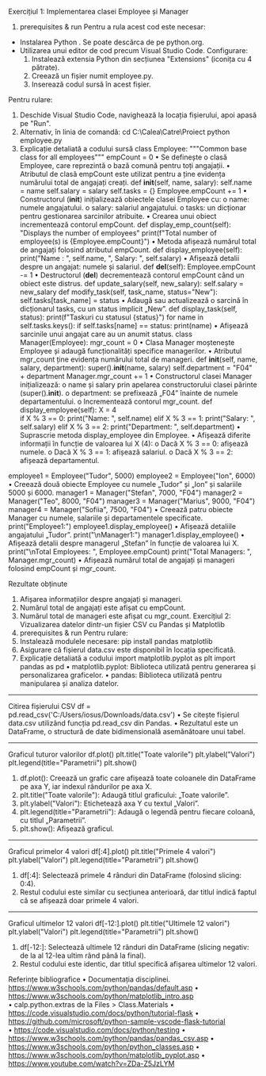 Exercițiul 1: Implementarea clasei Employee și Manager
1. prerequisites & run
Pentru a rula acest cod este necesar:
- Instalarea Python . Se poate descărca de pe python.org.
- Utilizarea unui editor de cod precum Visual Studio Code. Configurare:
  1. Instalează extensia Python din secțiunea "Extensions" (iconița cu 4 pătrate).
  2. Creează un fișier numit employee.py.
  3. Inserează codul sursă în acest fișier.

Pentru rulare:
1. Deschide Visual Studio Code, navighează la locația fișierului, apoi apasă pe "Run".
2. Alternativ, în linia de comandă:
   cd C:\Calea\Catre\Proiect
   python employee.py
2. Explicație detaliată a codului sursă
class Employee:
    """Common base class for all employees"""
    empCount = 0
•	Se definește o clasă Employee, care reprezintă o bază comună pentru toți angajații.
•	Atributul de clasă empCount este utilizat pentru a ține evidența numărului total de angajați creați.
def __init__(self, name, salary):
    self.name = name
    self.salary = salary
    self.tasks = {}
    Employee.empCount += 1
•	Constructorul (__init__) inițializează obiectele clasei Employee cu:
o	name: numele angajatului.
o	salary: salariul angajatului.
o	tasks: un dicționar pentru gestionarea sarcinilor atribuite.
•	Crearea unui obiect incrementează contorul empCount.
def display_emp_count(self):
    "Displays the number of employees"
    print(f"Total number of employee(s) is {Employee.empCount}")
•	Metoda afișează numărul total de angajați folosind atributul empCount.
def display_employee(self):
    print("Name : ", self.name, ", Salary: ", self.salary)
•	Afișează detalii despre un angajat: numele și salariul.
def __del__(self):
    Employee.empCount -= 1
•	Destructorul (__del__) decrementează contorul empCount când un obiect este distrus.
def update_salary(self, new_salary):
    self.salary = new_salary
def modify_task(self, task_name, status="New"):
    self.tasks[task_name] = status
•	Adaugă sau actualizează o sarcină în dicționarul tasks, cu un status implicit „New”.
def display_task(self, status):
    print(f"Taskuri cu statusul {status}")
    for name in self.tasks.keys():
        if self.tasks[name] == status:
            print(name)
•	Afișează sarcinile unui angajat care au un anumit status.
class Manager(Employee):
    mgr_count = 0
•	Clasa Manager moștenește Employee și adaugă funcționalități specifice managerilor.
•	Atributul mgr_count ține evidența numărului total de manageri.
def __init__(self, name, salary, department):
    super().__init__(name, salary)
    self.department = "F04" + department
    Manager.mgr_count += 1
•	Constructorul clasei Manager inițializează:
o	name și salary prin apelarea constructorului clasei părinte (super().__init__).
o	department: se prefixează „F04” înainte de numele departamentului.
o	Incrementează contorul mgr_count.
def display_employee(self):
    X = 4  
    if X % 3 == 0:
        print("Name: ", self.name)
    elif X % 3 == 1:
        print("Salary: ", self.salary)
    elif X % 3 == 2:
        print("Department: ", self.department)
•	Suprascrie metoda display_employee din Employee.
•	Afișează diferite informații în funcție de valoarea lui X (4):
o	Dacă X % 3 == 0: afișează numele.
o	Dacă X % 3 == 1: afișează salariul.
o	Dacă X % 3 == 2: afișează departamentul.

employee1 = Employee("Tudor", 5000)
employee2 = Employee("Ion", 6000)
•	Creează două obiecte Employee cu numele „Tudor” și „Ion” și salariile 5000 și 6000.
manager1 = Manager("Stefan", 7000, "F04")
manager2 = Manager("Teo", 8000, "F04")
manager3 = Manager("Marius", 9000, "F04")
manager4 = Manager("Sofiia", 7500, "F04")
•	Creează patru obiecte Manager cu numele, salariile și departamentele specificate.
print("Employee1:")
employee1.display_employee()
•	Afișează detaliile angajatului „Tudor”.
print("\nManager1:")
manager1.display_employee()
•	Afișează detalii despre managerul „Stefan” în funcție de valoarea lui X.
print("\nTotal Employees: ", Employee.empCount)
print("Total Managers: ", Manager.mgr_count)
•	Afișează numărul total de angajați și manageri folosind empCount și mgr_count.

Rezultate obținute
1. Afișarea informațiilor despre angajați și manageri.
2. Numărul total de angajați este afișat cu empCount.
3. Numărul total de manageri este afișat cu mgr_count.
Exercițiul 2: Vizualizarea datelor dintr-un fișier CSV cu Pandas și Matplotlib
1. prerequisites & run
Pentru rulare:
1. Instalează modulele necesare:
   pip install pandas matplotlib
2. Asigurare că fișierul data.csv este disponibil în locația specificată.
2. Explicație detaliată a codului
import matplotlib.pyplot as plt
import pandas as pd
•	matplotlib.pyplot: Biblioteca utilizată pentru generarea și personalizarea graficelor.
•	pandas: Biblioteca utilizată pentru manipularea și analiza datelor.
________________________________________
Citirea fișierului CSV
df = pd.read_csv('C:/Users/iosus/Downloads/data.csv')
•	Se citește fișierul data.csv utilizând funcția pd.read_csv din Pandas.
•	Rezultatul este un DataFrame, o structură de date bidimensională asemănătoare unui tabel.
________________________________________
Graficul tuturor valorilor
df.plot()
plt.title("Toate valorile")
plt.ylabel("Valori")
plt.legend(title="Parametrii")
plt.show()
1.	df.plot(): Creează un grafic care afișează toate coloanele din DataFrame pe axa Y, iar indexul rândurilor pe axa X.
2.	plt.title("Toate valorile"): Adaugă titlul graficului: „Toate valorile”.
3.	plt.ylabel("Valori"): Etichetează axa Y cu textul „Valori”.
4.	plt.legend(title="Parametrii"): Adaugă o legendă pentru fiecare coloană, cu titlul „Parametrii”.
5.	plt.show(): Afișează graficul.
________________________________________
Graficul primelor 4 valori
df[:4].plot()
plt.title("Primele 4 valori")
plt.ylabel("Valori")
plt.legend(title="Parametrii")
plt.show()
1.	df[:4]: Selectează primele 4 rânduri din DataFrame (folosind slicing: 0:4).
2.	Restul codului este similar cu secțiunea anterioară, dar titlul indică faptul că se afișează doar primele 4 valori.
________________________________________
Graficul ultimelor 12 valori
df[-12:].plot()
plt.title("Ultimele 12 valori")
plt.ylabel("Valori")
plt.legend(title="Parametrii")
plt.show()
1.	df[-12:]: Selectează ultimele 12 rânduri din DataFrame (slicing negativ: de la al 12-lea ultim rând până la final).
2.	Restul codului este identic, dar titlul specifică afișarea ultimelor 12 valori.

Referințe bibliografice
•	Documentația disciplinei.
   https://www.w3schools.com/python/pandas/default.asp 
•	https://www.w3schools.com/python/matplotlib_intro.asp  
•	calp.python.extras de la Files > Class.Materials 
•	https://code.visualstudio.com/docs/python/tutorial-flask 
•	https://github.com/microsoft/python-sample-vscode-flask-tutorial  
•	https://code.visualstudio.com/docs/python/testing 
•	https://www.w3schools.com/python/pandas/pandas_csv.asp
•	https://www.w3schools.com/python/python_classes.asp
•	https://www.w3schools.com/python/matplotlib_pyplot.asp
•	https://www.youtube.com/watch?v=ZDa-Z5JzLYM
